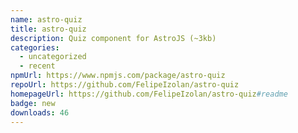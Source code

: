```yaml
---
name: astro-quiz
title: astro-quiz
description: Quiz component for AstroJS (~3kb)
categories:
  - uncategorized
  - recent
npmUrl: https://www.npmjs.com/package/astro-quiz
repoUrl: https://github.com/FelipeIzolan/astro-quiz
homepageUrl: https://github.com/FelipeIzolan/astro-quiz#readme
badge: new
downloads: 46
---
```

